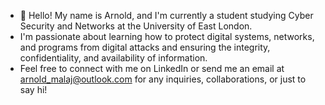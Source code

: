 - 👋 Hello! My name is Arnold, and I'm currently a student studying Cyber Security and Networks at the University of East London.
- I'm passionate about learning how to protect digital systems, networks, and programs from digital attacks and ensuring the integrity, confidentiality, and availability of information.
- Feel free to connect with me on LinkedIn or send me an email at arnold_malaj@outlook.com for any inquiries, collaborations, or just to say hi!
